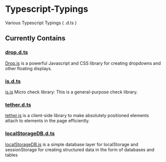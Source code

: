 # Typescript-Typings
Various Typescript Typings ( .d.ts )

## Currently Contains

### [drop.d.ts](https://github.com/a904guy/Typescript-Typings/blob/master/typings/drop.d.ts)
[Drop.js](https://github.com/HubSpot/drop) is a powerful Javascript and CSS library for creating dropdowns and other floating displays.

### [is.d.ts](https://github.com/a904guy/Typescript-Typings/blob/master/typings/is.d.ts)
[is.js](http://is.js.org) Micro check library: This is a general-purpose check library.

### [tether.d.ts](https://github.com/a904guy/Typescript-Typings/blob/master/typings/tether.d.ts)
[tether.js](http://github.hubspot.com/tether/) is a client-side library to make absolutely positioned elements attach to elements in the page efficiently.

### [localStorageDB.d.ts](https://github.com/a904guy/Typescript-Typings/blob/master/typings/localStorageDB.d.ts)
[localStorageDB.js](https://github.com/knadh/localStorageDB) is a simple database layer for localStorage and sessionStorage for creating structured data in the form of databases and tables